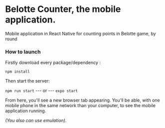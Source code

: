 # Belotte Counter, the mobile application.

Mobile application in React Native for counting points in Belotte game, by round

### How to launch

Firstly download every package/dependency :

`npm install`

Then start the server:

`npm run start`
--- or ---
`expo start`

From here, you'll see a new browser tab appearing. You'll be able, with one mobile phone in the same network than your computer, to see the mobile application running.

*(You also can use emulation).*